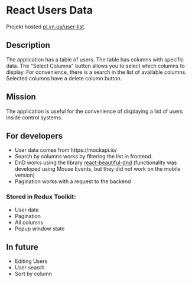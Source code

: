 # React Users Data

Projekt hosted <a href="https://pl.vn.ua/user-list/">pl.vn.ua/user-list</a>.

## Description

The application has a table of users. The table has columns with specific data.
The "Select Columns" button allows you to select which columns to display. For convenience, there is a search in the list of available columns. Selected columns have a delete column button.

## Mission

The application is useful for the convenience of displaying a list of users inside control systems.

## For developers

<ul>
<li>User data comes from https://mockapi.io/</li>
<li>Search by columns works by filtering the list in frontend.</li>
<li>DnD works using the library <a href="https://github.com/atlassian/react-beautiful-dnd">react-beautiful-dnd</a> (functionality was developed using Mouse Events, but they did not work on the mobile version)</li>
<li>Pagination works with a request to the backend</li>
</ul>

### Stored in Redux Toolkit:

<ul>
  <li>User data</li>
  <li>Pagination</li>
  <li>All columns</li>
  <li>Popup window state</li>
</ul>

## In future

<ul>
  <li>Editing Users</li>
  <li>User search</li>
  <li>Sort by column</li>
</ul>

